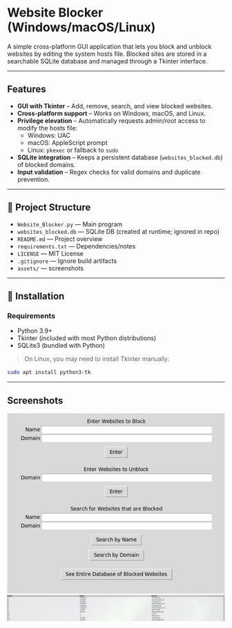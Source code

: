 # Website Blocker (Windows/macOS/Linux)

A simple cross-platform GUI application that lets you block and unblock websites by editing the system hosts file. Blocked sites are stored in a searchable SQLite database and managed through a Tkinter interface.

---

## Features 

- **GUI with Tkinter** – Add, remove, search, and view blocked websites.
- **Cross-platform support** – Works on Windows, macOS, and Linux.
- **Privilege elevation** – Automatically requests admin/root access to modify the hosts file:
  - Windows: UAC
  - macOS: AppleScript prompt
  - Linux: `pkexec` or fallback to `sudo`
- **SQLite integration** – Keeps a persistent database (`websites_blocked.db`) of blocked domains.
- **Input validation** – Regex checks for valid domains and duplicate prevention.

---

## 📂 Project Structure
- `Website_Blocker.py` — Main program
- `websites_blocked.db` — SQLite DB (created at runtime; ignored in repo)
- `README.md` — Project overview
- `requirements.txt` — Dependencies/notes
- `LICENSE` — MIT License
- `.gitignore` — Ignore build artifacts
- `assets/` — screenshots

---

## 🚀 Installation
### Requirements
- Python 3.9+
- Tkinter (included with most Python distributions)
- SQLite3 (bundled with Python)

> On Linux, you may need to install Tkinter manually:
```bash
sudo apt install python3-tk
```

---

## Screenshots
![Main window](assets/main.png)
![Datebase view](assets/search.png)





